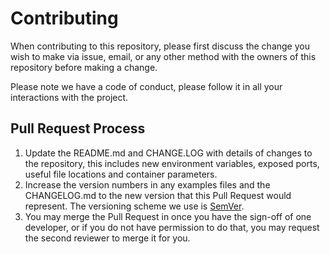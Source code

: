 # Contributing

When contributing to this repository, please first discuss the change you wish to make via issue,
email, or any other method with the owners of this repository before making a change. 

Please note we have a code of conduct, please follow it in all your interactions with the project.

## Pull Request Process

1. Update the README.md and CHANGE.LOG with details of changes to the repository, this includes new environment 
   variables, exposed ports, useful file locations and container parameters.
2. Increase the version numbers in any examples files and the CHANGELOG.md to the new version that this
   Pull Request would represent. The versioning scheme we use is [SemVer](http://semver.org/).
3. You may merge the Pull Request in once you have the sign-off of one developer, or if you 
   do not have permission to do that, you may request the second reviewer to merge it for you.
